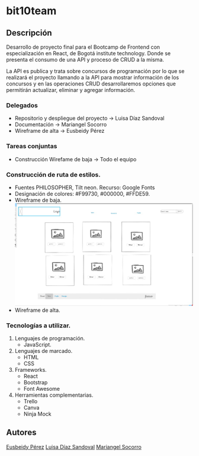 
# bit10team

## Descripción

Desarrollo de proyecto final para el Bootcamp de Frontend con especialización en React, de Bogotá institute technology. Donde se presenta el consumo de una API y proceso de CRUD a la misma. 

La  API es publica y trata sobre concursos de programación por lo que se realizará el proyecto llamando a la API para mostrar información de los concursos y en las operaciones CRUD desarrollaremos opciones que permitirán actualizar, eliminar y agregar información. 

### Delegados
- Repositorio y despliegue del proyecto -> Luisa Díaz Sandoval
- Documentación -> Mariangel Socorro
- Wireframe de alta -> Eusbeidy Pérez

### Tareas conjuntas
- Construcción Wirefame de baja -> Todo el equipo


### Construcción de ruta de estilos. 
- Fuentes PHILOSOPHER, Tilt neon.  Recurso: Google Fonts
- Designación de colores:  #F99730, #000000, #FFDE59. 
- Wireframe de baja. ![Wireframe](./src/img/w1.jpeg)
- Wireframe de alta.

### Tecnologías a utilizar. 
1. Lenguajes de programación.
    - JavaScript. 
2. Lenguajes de marcado. 
    - HTML
    - CSS
3. Frameworks.
    - React
    - Bootstrap
    - Font Awesome
4. Herramientas complementarias.
    - Trello 
    - Canva
    - Ninja Mock


## Autores 

[Eusbeidy Pérez](https://www.linkedin.com/in/eusbeidy-perez)
[Luisa Díaz Sandoval](https://www.linkedin.com/in/lufe-diaz-s/)
[Mariangel Socorro](https://www.linkedin.com/in/mariangelsocorro/)


